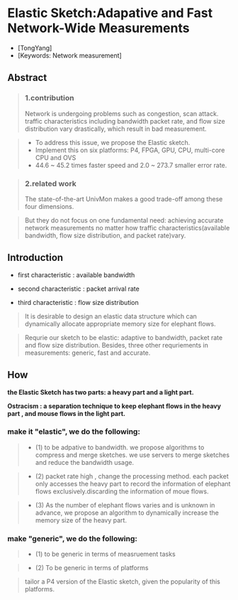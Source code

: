 # Elastic Sketch:Adapative and Fast Network-Wide Measurements
* [TongYang] 
* [Keywords: Network measurement]

## Abstract

> ### 1.contribution
> Network is undergoing problems such as congestion, scan attack.
traffic characteristics including bandwidth packet rate, and flow size distribution vary drastically, which result in bad measurement.

> * To address this issue, we propose the Elastic sketch.
> * Implement this on six platforms: P4, FPGA, GPU, CPU, multi-core CPU and OVS
> * 44.6 ~ 45.2 times faster speed and 2.0 ~ 273.7 smaller error rate.

> ### 2.related work
> The state-of-the-art UnivMon makes a good trade-off among these four dimensions.

> But they do not focus on one fundamental need: achieving accurate network measurements no matter how traffic characteristics(available bandwidth, flow size distribution, and packet rate)vary.

## Introduction

* first characteristic : available bandwidth

* second characteristic : packet arrival rate

* third characteristic : flow size distribution

> It is desirable to design an elastic data structure which can dynamically allocate appropriate memory size for elephant flows.

> Requrie our sketch to be elastic: adaptive to bandwidth, packet rate and flow size distribution. Besides, three other requriements in measurements:
generic, fast and accurate.

## How
<b>the Elastic Sketch has two parts: a heavy part and a light part.</b>

<b>Ostracism : a separation technique to keep elephant flows in the heavy part , and mouse flows in the light part. </b>

### make it "elastic", we do the following:

> * (1) to be adpative to bandwidth.
we propose algorithms to compress and merge sketches.
we use servers to merge sketches and reduce the bandwidth usage.

> * (2) packet rate high , change the processing method. each packet only accesses the heavy part to record the information of elephant flows exclusively.discarding the information of moue flows.

> * (3) As the number of elephant flows varies and is unknown in advance, we propose an algorithm to dynamically increase the memory size of the heavy part.

### make "generic", we do the following:

> * (1) to be generic in terms of measruement tasks

> * (2) To be generic in terms of platforms

> tailor a P4 version of the Elastic sketch, given the popularity of this platforms.




